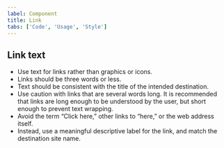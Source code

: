 ```yaml
---
label: Component
title: Link
tabs: ['Code', 'Usage', 'Style']
---
```


## Link text

* Use text for links rather than graphics or icons.
* Links should be three words or less.
* Text should be consistent with the title of the intended destination.
* Use caution with links that are several words long. It is recommended that links are long enough to be understood by the user, but short enough to prevent text wrapping.
* Avoid the term “Click here,” other links to “here,” or the web address itself.
* Instead, use a meaningful descriptive label for the link, and match the destination site name.
